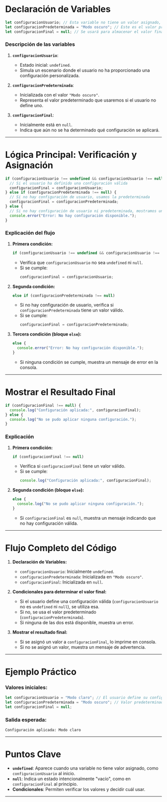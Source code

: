 
# Declaración de Variables

```javascript
let configuracionUsuario; // Esta variable no tiene un valor asignado, por lo tanto, es undefined
let configuracionPredeterminada = "Modo oscuro"; // Este es el valor predeterminado
let configuracionFinal = null; // Se usará para almacenar el valor final
```

### Descripción de las variables
1. **`configuracionUsuario`**:  
   - Estado inicial: `undefined`.
   - Simula un escenario donde el usuario no ha proporcionado una configuración personalizada.

2. **`configuracionPredeterminada`**:  
   - Inicializada con el valor `"Modo oscuro"`.
   - Representa el valor predeterminado que usaremos si el usuario no define uno.

3. **`configuracionFinal`**:  
   - Inicialmente está en `null`.
   - Indica que aún no se ha determinado qué configuración se aplicará.

---

# Lógica Principal: Verificación y Asignación

```javascript
if (configuracionUsuario !== undefined && configuracionUsuario !== null) {
  // Si el usuario ha definido una configuración válida
  configuracionFinal = configuracionUsuario;
} else if (configuracionPredeterminada !== null) {
  // Si no hay configuración de usuario, usamos la predeterminada
  configuracionFinal = configuracionPredeterminada;
} else {
  // Si no hay configuración de usuario ni predeterminada, mostramos un error
  console.error("Error: No hay configuración disponible.");
}
```

### Explicación del flujo
1. **Primera condición:**
   ```javascript
   if (configuracionUsuario !== undefined && configuracionUsuario !== null)
   ```
   - Verifica que `configuracionUsuario` no sea `undefined` ni `null`.
   - Si se cumple:  
     ```javascript
     configuracionFinal = configuracionUsuario;
     ```

2. **Segunda condición:**
   ```javascript
   else if (configuracionPredeterminada !== null)
   ```
   - Si no hay configuración de usuario, verifica si `configuracionPredeterminada` tiene un valor válido.
   - Si se cumple:  
     ```javascript
     configuracionFinal = configuracionPredeterminada;
     ```

3. **Tercera condición (bloque `else`):**
   ```javascript
   else {
     console.error("Error: No hay configuración disponible.");
   }
   ```
   - Si ninguna condición se cumple, muestra un mensaje de error en la consola.

---

# Mostrar el Resultado Final

```javascript
if (configuracionFinal !== null) {
  console.log("Configuración aplicada:", configuracionFinal);
} else {
  console.log("No se pudo aplicar ninguna configuración.");
}
```

### Explicación
1. **Primera condición:**
   ```javascript
   if (configuracionFinal !== null)
   ```
   - Verifica si `configuracionFinal` tiene un valor válido.
   - Si se cumple:  
     ```javascript
     console.log("Configuración aplicada:", configuracionFinal);
     ```

2. **Segunda condición (bloque `else`):**
   ```javascript
   else {
     console.log("No se pudo aplicar ninguna configuración.");
   }
   ```
   - Si `configuracionFinal` es `null`, muestra un mensaje indicando que no hay configuración válida.

---

# Flujo Completo del Código
1. **Declaración de Variables:**
   - `configuracionUsuario`: Inicialmente `undefined`.
   - `configuracionPredeterminada`: Inicializada en `"Modo oscuro"`.
   - `configuracionFinal`: Inicializada en `null`.

2. **Condicionales para determinar el valor final:**
   - Si el usuario define una configuración válida (`configuracionUsuario` no es `undefined` ni `null`), se utiliza esa.
   - Si no, se usa el valor predeterminado (`configuracionPredeterminada`).
   - Si ninguna de las dos está disponible, muestra un error.

3. **Mostrar el resultado final:**
   - Si se asignó un valor a `configuracionFinal`, lo imprime en consola.
   - Si no se asignó un valor, muestra un mensaje de advertencia.

---

# Ejemplo Práctico

### Valores iniciales:
```javascript
let configuracionUsuario = "Modo claro"; // El usuario define su configuración
let configuracionPredeterminada = "Modo oscuro"; // Valor predeterminado
let configuracionFinal = null;
```

### Salida esperada:
```plaintext
Configuración aplicada: Modo claro
```

---

# Puntos Clave
- **`undefined`**: Aparece cuando una variable no tiene valor asignado, como `configuracionUsuario` al inicio.
- **`null`**: Indica un estado intencionalmente "vacío", como en `configuracionFinal` al principio.
- **Condicionales**: Permiten verificar los valores y decidir cuál usar.

---

